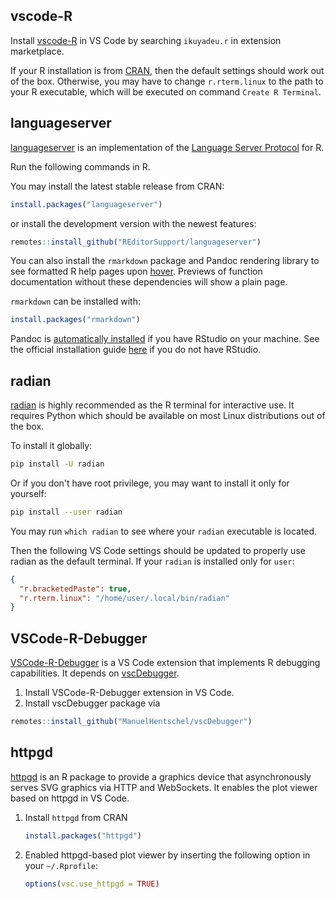 ## vscode-R

Install
[vscode-R](https://marketplace.visualstudio.com/items?itemName=Ikuyadeu.r) in VS
Code by searching `ikuyadeu.r` in extension marketplace.

If your R installation is from [CRAN](http://cran.r-project.org/mirrors.html),
then the default settings should work out of the box. Otherwise, you may have to
change `r.rterm.linux` to the path to your R executable, which will be executed
on command `Create R Terminal`.

## languageserver

[languageserver](https://github.com/REditorSupport/languageserver) is an
implementation of the
[Language Server Protocol](https://microsoft.github.io/language-server-protocol/)
for R.

Run the following commands in R.

You may install the latest stable release from CRAN:

```r
install.packages("languageserver")
```

or install the development version with the newest features:

```r
remotes::install_github("REditorSupport/languageserver")
```

You can also install the `rmarkdown` package and Pandoc rendering library to see
formatted R help pages upon [hover](#hover). Previews of function documentation
without these dependencies will show a plain page.

`rmarkdown` can be installed with:

```r
install.packages("rmarkdown")
```

Pandoc is
[automatically installed](https://alexd106.github.io/intro2R/install_rmarkdown.html)
if you have RStudio on your machine. See the official installation guide
[here](https://pandoc.org/installing.html) if you do not have RStudio.

## radian

[radian](https://github.com/randy3k/radian) is highly recommended as the R
terminal for interactive use. It requires Python which should be available on
most Linux distributions out of the box.

To install it globally:

```bash
pip install -U radian
```

Or if you don't have root privilege, you may want to install it only for
yourself:

```bash
pip install --user radian
```

You may run `which radian` to see where your `radian` executable is located.

Then the following VS Code settings should be updated to properly use radian as
the default terminal. If your `radian` is installed only for `user`:

```json
{
  "r.bracketedPaste": true,
  "r.rterm.linux": "/home/user/.local/bin/radian"
}
```

## VSCode-R-Debugger

[VSCode-R-Debugger](https://marketplace.visualstudio.com/items?itemName=RDebugger.r-debugger)
is a VS Code extension that implements R debugging capabilities. It depends on
[vscDebugger](https://github.com/ManuelHentschel/vscDebugger).

1. Install VSCode-R-Debugger extension in VS Code.
2. Install vscDebugger package via

```r
remotes::install_github("ManuelHentschel/vscDebugger")
```

## httpgd

[httpgd](https://github.com/nx10/httpgd) is an R package to provide a graphics
device that asynchronously serves SVG graphics via HTTP and WebSockets. It
enables the plot viewer based on httpgd in VS Code.

1. Install `httpgd` from CRAN

   ```r
   install.packages("httpgd")
   ```

2. Enabled httpgd-based plot viewer by inserting the following option in your
   `~/.Rprofile`:

   ```r
   options(vsc.use_httpgd = TRUE)
   ```
